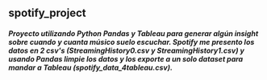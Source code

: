 ## spotify_project
##### Proyecto utilizando Python Pandas y Tableau para generar algún insight sobre cuando y cuanta músico suelo escuchar. Spotify me presento los datos en 2 csv's (StreamingHistory0.csv y StreamingHistory1.csv) y usando Pandas limpie los datos y los exporte a un solo dataset para mandar a Tableau (spotify_data_4tableau.csv). 

